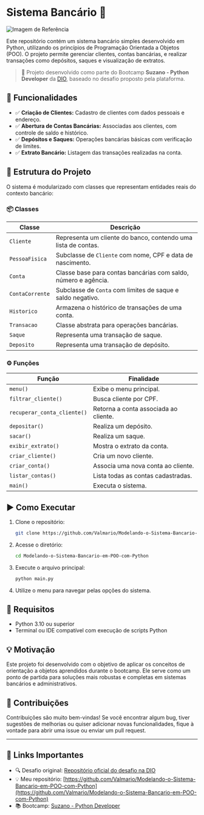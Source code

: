 # Sistema Bancário 🏦

![Imagem de Referência](https://github.com/Valmario/Modelando-o-Sistema-Bancario-em-POO-com-Python/blob/main/Refer%C3%AAncia.png)

Este repositório contém um sistema bancário simples desenvolvido em Python, utilizando os princípios de Programação Orientada a Objetos (POO). O projeto permite gerenciar clientes, contas bancárias, e realizar transações como depósitos, saques e visualização de extratos.

> 🚀 Projeto desenvolvido como parte do Bootcamp **Suzano - Python Developer** da [DIO](https://web.dio.me/track/suzano-python-developer), baseado no desafio proposto pela plataforma.

## 🔧 Funcionalidades

- ✅ **Criação de Clientes:** Cadastro de clientes com dados pessoais e endereço.
- ✅ **Abertura de Contas Bancárias:** Associadas aos clientes, com controle de saldo e histórico.
- ✅ **Depósitos e Saques:** Operações bancárias básicas com verificação de limites.
- ✅ **Extrato Bancário:** Listagem das transações realizadas na conta.

## 🧱 Estrutura do Projeto

O sistema é modularizado com classes que representam entidades reais do contexto bancário:

### 📦 Classes

| Classe           | Descrição |
|------------------|-----------|
| `Cliente`        | Representa um cliente do banco, contendo uma lista de contas. |
| `PessoaFisica`   | Subclasse de `Cliente` com nome, CPF e data de nascimento. |
| `Conta`          | Classe base para contas bancárias com saldo, número e agência. |
| `ContaCorrente`  | Subclasse de `Conta` com limites de saque e saldo negativo. |
| `Historico`      | Armazena o histórico de transações de uma conta. |
| `Transacao`      | Classe abstrata para operações bancárias. |
| `Saque`          | Representa uma transação de saque. |
| `Deposito`       | Representa uma transação de depósito. |

### ⚙️ Funções

| Função                      | Finalidade |
|-----------------------------|------------|
| `menu()`                    | Exibe o menu principal. |
| `filtrar_cliente()`         | Busca cliente por CPF. |
| `recuperar_conta_cliente()` | Retorna a conta associada ao cliente. |
| `depositar()`               | Realiza um depósito. |
| `sacar()`                   | Realiza um saque. |
| `exibir_extrato()`          | Mostra o extrato da conta. |
| `criar_cliente()`           | Cria um novo cliente. |
| `criar_conta()`             | Associa uma nova conta ao cliente. |
| `listar_contas()`           | Lista todas as contas cadastradas. |
| `main()`                    | Executa o sistema. |

## ▶️ Como Executar

1. Clone o repositório:
   ```bash
   git clone https://github.com/Valmario/Modelando-o-Sistema-Bancario-em-POO-com-Python.git
   ```

2. Acesse o diretório:
   ```bash
   cd Modelando-o-Sistema-Bancario-em-POO-com-Python
   ```

3. Execute o arquivo principal:
   ```bash
   python main.py
   ```

4. Utilize o menu para navegar pelas opções do sistema.

## 📌 Requisitos

- Python 3.10 ou superior
- Terminal ou IDE compatível com execução de scripts Python

## 💡 Motivação

Este projeto foi desenvolvido com o objetivo de aplicar os conceitos de orientação a objetos aprendidos durante o bootcamp. Ele serve como um ponto de partida para soluções mais robustas e completas em sistemas bancários e administrativos.

## 🙌 Contribuições

Contribuições são muito bem-vindas! Se você encontrar algum bug, tiver sugestões de melhorias ou quiser adicionar novas funcionalidades, fique à vontade para abrir uma issue ou enviar um pull request.

---

## 🔗 Links Importantes

- 🔍 Desafio original: [Repositório oficial do desafio na DIO](https://github.com/digitalinnovationone/trilha-python-dio/blob/main/01%20-%20Estrutura%20de%20dados/desafio.py)
- 💡 Meu repositório: [https://github.com/Valmario/Modelando-o-Sistema-Bancario-em-POO-com-Python](https://github.com/Valmario/Modelando-o-Sistema-Bancario-em-POO-com-Python)
- 📚 Bootcamp: [Suzano - Python Developer](https://web.dio.me/track/suzano-python-developer)
